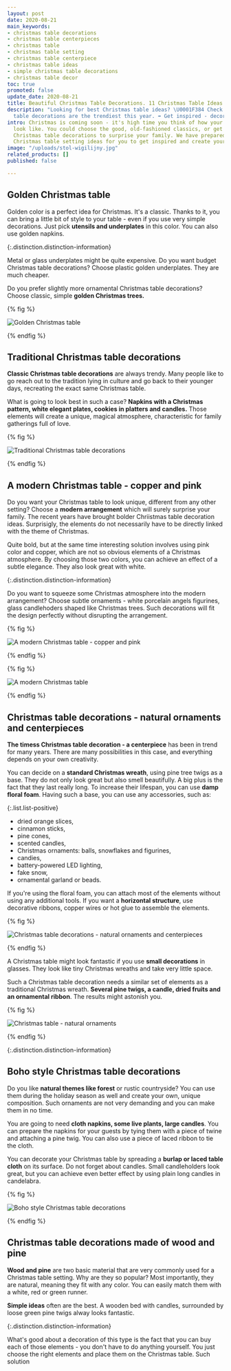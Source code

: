 ```yaml
---
layout: post
date: 2020-08-21
main_keywords:
- christmas table decorations
- christmas table centerpieces
- christmas table
- christmas table setting
- christmas table centerpiece
- christmas table ideas
- simple christmas table decorations
- christmas table decor
toc: true
promoted: false
update_date: 2020-08-21
title: Beautiful Christmas Table Decorations. 11 Christmas Table Ideas
description: "Looking for best Christmas table ideas? \U0001F384 Check what Christmas
  table decorations are the trendiest this year. ➡️ Get inspired - decorate your table!"
intro: Christmas is coming soon - it's high time you think of how your table should
  look like. You could choose the good, old-fashioned classics, or get more modern
  Christmas table decorations to surprise your family. We have prepared several delightful
  Christmas table setting ideas for you to get inspired and create your own arrangements.
image: "/uploads/stol-wigilijny.jpg"
related_products: []
published: false

---
```

## Golden Christmas table

Golden color is a perfect idea for Christmas. It's a classic. Thanks to it, you can bring a little bit of style to your table - even if you use very simple decorations. Just pick **utensils and underplates** in this color. You can also use golden napkins.

{:.distinction.distinction-information}

Metal or glass underplates might be quite expensive. Do you want budget Christmas table decorations? Choose plastic golden underplates. They are much cheaper.

Do you prefer slightly more ornamental Christmas table decorations? Choose classic, simple **golden Christmas trees.**

{% fig %}

![Golden Christmas table](/uploads/dekoracja-stolu-wigilijnego-zloto.jpg "Golden Christmas table")

{% endfig %}

## Traditional Christmas table decorations

**Classic Christmas table decorations** are always trendy. Many people like to go reach out to the tradition lying in culture and go back to their younger days, recreating the exact same Christmas table.

What is going to look best in such a case? **Napkins with a Christmas pattern, white elegant plates, cookies in platters and candles.** Those elements will create a unique, magical atmosphere, characteristic for family gatherings full of love.

{% fig %}

![Traditional Christmas table decorations](/uploads/dekoracja-stolu-wigilijnego-tradycyjnie.jpg "Traditional Christmas table decorations")

{% endfig %}

## A modern Christmas table - copper and pink

Do you want your Christmas table to look unique, different from any other setting? Choose a **modern arrangement** which will surely surprise your family. The recent years have brought bolder Chriistmas table decoration ideas. Surprisigly, the elements do not necessarily have to be directly linked with the theme of Christmas.

Quite bold, but at the same time interesting solution involves using pink color and copper, which are not so obvious elements of a Christmas atmosphere. By choosing those two colors, you can achieve an effect of a subtle elegance. They also look great with white.

{:.distinction.distinction-information}

Do you want to squeeze some Christmas atmosphere into the modern arrangement? Choose subtle ornaments - white porcelain angels figurines, glass candlehoders shaped like Christmas trees. Such decorations will fit the design perfectly without disrupting the arrangement.

{% fig %}

![A modern Christmas table - copper and pink](/uploads/stol-wigilijny-miedz-i-roz.jpg "A modern Christmas table - copper and pink")

{% endfig %}

{% fig %}

![A modern Christmas table](/uploads/stol-wiligijny-miedz-roz.jpg "A modern Christmas table")

{% endfig %}

## Christmas table decorations - natural ornaments and centerpieces

**The timess Christmas table decoration - a centerpiece** has been in trend for many years. There are many possibilities in this case, and everything depends on your own creativity.

You can decide on a **standard Christmas wreath**, using pine tree twigs as a base. They do not only look great but also smell beautifully. A big plus is the fact that they last really long. To increase their lifespan, you can use **damp floral foam**. Having such a base, you can use any accessories, such as:

{:.list.list-positive}

* dried orange slices,
* cinnamon sticks,
* pine cones,
* scented candles,
* Christmas ornaments: balls, snowflakes and figurines,
* candies,
* battery-powered LED lighting,
* fake snow,
* ornamental garland or beads.

If you're using the floral foam, you can attach most of the elements without using any additional tools. If you want a **horizontal structure**, use decorative ribbons, copper wires or hot glue to assemble the elements.

{% fig %}

![Christmas table decorations - natural ornaments and centerpieces](/uploads/stol-wiligijny-stroiki.jpg "Christmas table decorations - natural ornaments and centerpieces")

{% endfig %}

A Christmas table might look fantastic if you use **small decorations** in glasses. They look like tiny Christmas wreaths and take very little space.

Such a Christmas table decoration needs a similar set of elements as a traditional Christmas wreath. **Several pine twigs, a candle, dried fruits and an ornamental ribbon**. The results might astonish you.

{% fig %}

![Christmas table - natural ornaments](/uploads/dekoracja-stolu-wigilijnego-stroik.jpg "Christmas table - natural ornaments")

{% endfig %}

{:.distinction.distinction-information}

## Boho style Christmas table decorations

Do you like **natural themes like forest** or rustic countryside? You can use them during the holiday season as well and create your own, unique composition. Such ornaments are not very demanding and you can make them in no time.

You are going to need **cloth napkins, some live plants, large candles**. You can prepare the napkins for your guests by tying them with a piece of twine and attaching a pine twig. You can also use a piece of laced ribbon to tie the cloth.

You can decorate your Christmas table by spreading a **burlap or laced table cloth** on its surface. Do not forget about candles. Small candleholders look great, but you can achieve even better effect by using plain long candles in candelabra.

{% fig %}

![Boho style Christmas table decorations](/uploads/stol-wigilijny-boho.png "Boho style Christmas table decorations")

{% endfig %}

## Christmas table decorations made of wood and pine

**Wood and pine** are two basic material that are very commonly used for a Christmas table setting. Why are they so popular? Most importantly, they are natural, meaning they fit with any color. You can easily match them with a white, red or green runner.

**Simple ideas** often are the best. A wooden bed with candles, surrounded by loose green pine twigs alway looks fantastic.

{:.distinction.distinction-information}

What's good about a decoration of this type is the fact that you can buy each of those elements - you don't have to do anything yourself. You just choose the right elements and place them on the Christmas table. Such solution 